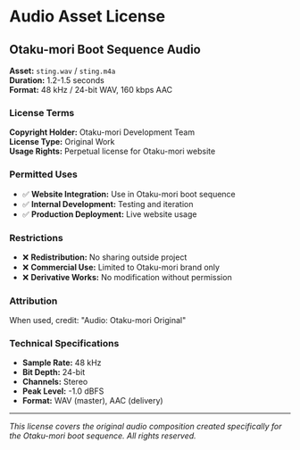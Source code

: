 # Audio Asset License

## Otaku-mori Boot Sequence Audio

**Asset:** `sting.wav` / `sting.m4a`  
**Duration:** 1.2-1.5 seconds  
**Format:** 48 kHz / 24-bit WAV, 160 kbps AAC

### License Terms

**Copyright Holder:** Otaku-mori Development Team  
**License Type:** Original Work  
**Usage Rights:** Perpetual license for Otaku-mori website

### Permitted Uses

- ✅ **Website Integration:** Use in Otaku-mori boot sequence
- ✅ **Internal Development:** Testing and iteration
- ✅ **Production Deployment:** Live website usage

### Restrictions

- ❌ **Redistribution:** No sharing outside project
- ❌ **Commercial Use:** Limited to Otaku-mori brand only
- ❌ **Derivative Works:** No modification without permission

### Attribution

When used, credit: "Audio: Otaku-mori Original"

### Technical Specifications

- **Sample Rate:** 48 kHz
- **Bit Depth:** 24-bit
- **Channels:** Stereo
- **Peak Level:** -1.0 dBFS
- **Format:** WAV (master), AAC (delivery)

---

_This license covers the original audio composition created specifically for the Otaku-mori boot sequence. All rights reserved._
